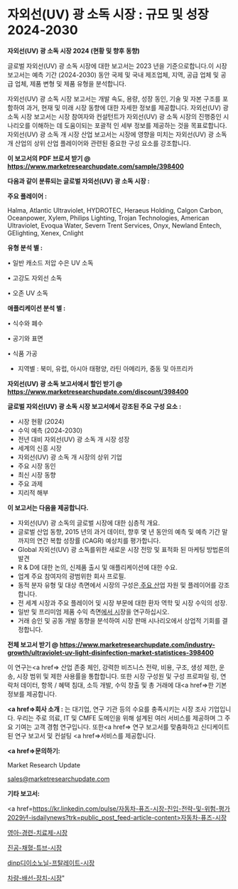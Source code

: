 # 자외선(UV) 광 소독 시장 : 규모 및 성장 2024-2030

<strong>자외선(UV) 광 소독 시장 2024 (현황 및 향후 동향)</strong>

글로벌 자외선(UV) 광 소독 시장에 대한 보고서는 2023 년을 기준으로합니다.이 시장 보고서는 예측 기간 (2024-2030) 동안 국제 및 국내 제조업체, 지역, 공급 업체 및 공급 업체, 제품 변형 및 제품 유형을 분석합니다.

자외선(UV) 광 소독 시장 보고서는 개발 속도, 용량, 성장 동인, 기술 및 자본 구조를 포함하여 과거, 현재 및 미래 시장 동향에 대한 자세한 정보를 제공합니다. 자외선(UV) 광 소독 시장 보고서는 시장 참여자와 컨설턴트가 자외선(UV) 광 소독 시장의 진행중인 시나리오를 이해하는 데 도움이되는 포괄적 인 세부 정보를 제공하는 것을 목표로합니다. 자외선(UV) 광 소독 개 시장 산업 보고서는 시장에 영향을 미치는 자외선(UV) 광 소독 개 산업의 상위 산업 플레이어와 관련된 중요한 구성 요소를 강조합니다.



<strong>이 보고서의 PDF 브로셔 받기 @ <a href=https://www.marketresearchupdate.com/sample/398400>https://www.marketresearchupdate.com/sample/398400</a></strong>



<strong>다음과 같이 분류되는 글로벌 자외선(UV) 광 소독 시장 :</strong>



<strong>주요 플레이어 :</strong>

Halma, Atlantic Ultraviolet, HYDROTEC, Heraeus Holding, Calgon Carbon, Oceanpower, Xylem, Philips Lighting, Trojan Technologies, American Ultraviolet, Evoqua Water, Severn Trent Services, Onyx, Newland Entech, GElighting, Xenex, Cnlight



<strong>유형 분석 별 :</strong>

• 일반 캐소드 저압 수은 UV 소독

• 고강도 자외선 소독

• 오존 UV 소독



<strong>애플리케이션 분석 별 :</strong>

• 식수와 폐수

• 공기와 표면

• 식품 가공

<ul>
  <li>지역별 : 북미, 유럽, 아시아 태평양, 라틴 아메리카, 중동 및 아프리카</li>
</ul>


<strong>자외선(UV) 광 소독 보고서에서 할인 받기 @ <a href=https://www.marketresearchupdate.com/discount/398400>https://www.marketresearchupdate.com/discount/398400</a></strong>



<strong>글로벌 자외선(UV) 광 소독 시장 보고서에서 강조된 주요 구성 요소 :</strong>
<ul>
  <li>시장 현황 (2024)</li>
  <li>수익 예측 (2024-2030)</li>
  <li>전년 대비 자외선(UV) 광 소독 개 시장 성장</li>
  <li>세계의 신흥 시장</li>
  <li>자외선(UV) 광 소독 개 시장의 상위 기업</li>
  <li>주요 시장 동인</li>
  <li>최신 시장 동향</li>
  <li>주요 과제</li>
  <li>지리적 해부</li>
</ul>


<strong>이 보고서는 다음을 제공합니다.</strong>
<ul>
  <li>자외선(UV) 광 소독의 글로벌 시장에 대한 심층적 개요.</li>
  <li>글로벌 산업 동향, 2015 년의 과거 데이터, 향후 몇 년 동안의 예측 및 예측 기간 말까지의 연간 복합 성장률 (CAGR) 예상치를 평가합니다.</li>
  <li>Global 자외선(UV) 광 소독를위한 새로운 시장 전망 및 표적화 된 마케팅 방법론의 발견</li>
  <li>R &amp; D에 대한 논의, 신제품 출시 및 애플리케이션에 대한 수요.</li>
  <li>업계 주요 참여자의 광범위한 회사 프로필.</li>
  <li>동적 분자 유형 및 대상 측면에서 시장의 구성은<a href=> 주요 산</a>업 자원 및 플레이어를 강조합니다.</li>
  <li>전 세계 시장과 주요 플레이어 및 시장 부문에 대한 환자 역학 및 시장 수익의 성장.</li>
  <li>일반 및 프리미엄 제품 수익 측면<a href=>에서 시</a>장을 연구하십시오.</li>
  <li>거래 승인 및 공동 개발 동향을 분석하여 시장 판매 시나리오에서 상업적 기회를 결정합니다.</li>
</ul>



<strong>전체 보고서 받기 @ <a href=https://www.marketresearchupdate.com/industry-growth/ultraviolet-uv-light-disinfection-market-statistices-398400>https://www.marketresearchupdate.com/industry-growth/ultraviolet-uv-light-disinfection-market-statistices-398400</a></strong>

이 연구는<a href=> 산업 존중</a> 체인, 강력한 비즈니스 전략, 비용, 구조, 생성 제한, 운송, 시장 범위 및 제한 사용률을 통합합니다. 또한 시장 구성원 및 구성 프로파일 링, 연락처 데이터, 항목 / 혜택 침대, 소득 개발, 수익 창출 및 총 거래에 대<a href=>한 기본 </a>정보를 제공합니다.



<strong><a href=>회사 소</a>개 :</strong>
는 대기업, 연구 기관 등의 수요를 충족시키는 시장 조사 기업입니다. 우리는 주로 의료, IT 및 CMFE 도메인을 위해 설계된 여러 서비스를 제공하며 그 주요 기여는 고객 경험 연구입니다. 또한<a href=> 연구 보</a>고서를 맞춤화하고 신디케이트 된 연구 보고서 및 컨설팅 <a href=>서비스</a>를 제공합니다.



<strong><a href=>문의하기:</a></strong>

Market Research Update

sales@marketresearchupdate.com



<strong>기타 보고서:</strong>

<a href=https://kr.linkedin.com/pulse/자동차-퓨즈-시장-진입-전략-및-위험-평가2029년-isdailynews?trk=public_post_feed-article-content>자동차-퓨즈-시장</a>

<a href=https://www.linkedin.com/pulse/영아-경련-치료제-시장-경쟁-분석-및-성장-잠재력-2029-market-matrix-musings-analysis/>영아-경련-치료제-시장</a>

<a href=https://www.linkedin.com/pulse/진공-채혈-튜브-시장-현재-및-미래-성장-2029-survey-savvy-insights-360-analysis-okxcf/>진공-채혈-튜브-시장</a>

<a href=https://www.linkedin.com/pulse/dinp디이소노닐-프탈레이트-시장-동향-및-성장-전망-isdailynews-ag2sf/>dinp디이소노닐-프탈레이트-시장</a>

<a href=https://www.linkedin.com/pulse/차량-배선-장치-시장-경쟁-분석-및-성장-잠재력-2030-consumer-connection-compendium-ana-emzyf/>차량-배선-장치-시장</a>"
